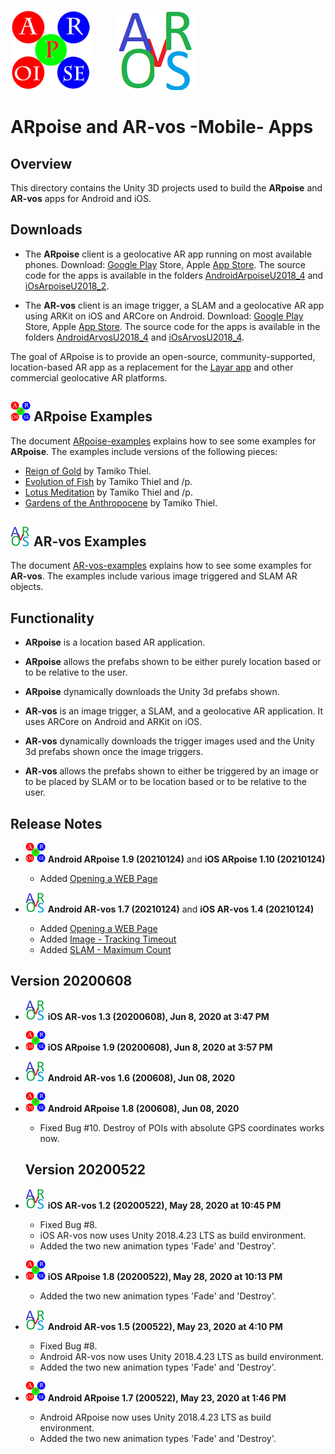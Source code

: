 ![ARpoise Logo](/images/arpoise_logo_rgb-128.png)  &nbsp;&nbsp;&nbsp;&nbsp;&nbsp;&nbsp;&nbsp;&nbsp;&nbsp;  ![AR-vos Logo](/images/arvos_logo_rgb-weiss128.png)
# ARpoise and AR-vos -Mobile- Apps

## Overview
This directory contains the Unity 3D projects used to build the **ARpoise** and **AR-vos** apps for Android and iOS.

## Downloads
- The **ARpoise** client is a geolocative AR app running on most available phones.
Download: [Google Play](https://play.google.com/store/apps/details?id=com.arpoise.ARpoise) Store, Apple [App Store](https://itunes.apple.com/de/app/arpoise/id1451460843). The source code for the apps is available in the folders [AndroidArpoiseU2018_4](AndroidArpoiseU2018_4) and [iOsArpoiseU2018_2](iOsArpoiseU2018_2).

- The **AR-vos** client is an image trigger, a SLAM and a geolocative AR app using ARKit on iOS and ARCore on Android.
Download: [Google Play](https://play.google.com/store/apps/details?id=com.arpoise.ARvos) Store, Apple [App Store](https://apps.apple.com/us/app/ar-vos/id1483218444). The source code for the apps is available in the folders [AndroidArvosU2018_4](AndroidArvosU2018_4) and [iOsArvosU2018_4](iOsArvosU2018_4).

The goal of ARpoise is to provide an open-source, community-supported, location-based AR app as a replacement for the 
[Layar app](https://www.layar.com/) and other commercial geolocative AR platforms.

## ![ARpoise Logo](/images/arpoise_logo_rgb-32.png) ARpoise Examples
The document [ARpoise-examples](ARpoise-examples.md) explains how to see some examples for **ARpoise**.
The examples include versions of the following pieces:
- [Reign of Gold](https://www.tamikothiel.com/AR/reign-of-gold.html) by Tamiko Thiel.
- [Evolution of Fish](https://www.tamikothiel.com/evolutionoffish/index.html) by Tamiko Thiel and /p.
- [Lotus Meditation](https://www.tamikothiel.com/AR/lotus-meditation.html) by Tamiko Thiel and /p.
- [Gardens of the Anthropocene](https://tamikothiel.com/gota/index.html) by Tamiko Thiel.

## ![AR-vos Logo](/images/arvos_logo_rgb-weiss32.png) AR-vos Examples
The document [AR-vos-examples](AR-vos-examples.md) explains how to see some examples for **AR-vos**.
The examples include various image triggered and SLAM AR objects.

## Functionality
- **ARpoise** is a location based AR application.

- **ARpoise** allows the prefabs shown to be either purely location based or to be relative to the user.

- **ARpoise** dynamically downloads the Unity 3d prefabs shown.

- **AR-vos** is an image trigger, a SLAM, and a geolocative AR application. It uses ARCore on Android and ARKit on iOS.

- **AR-vos** dynamically downloads the trigger images used and the Unity 3d prefabs shown once the image triggers.

- **AR-vos** allows the prefabs shown to either be triggered by an image or to be placed by SLAM or to be location based or to be relative to the user.

## Release Notes
- ![ARpoise Logo](/images/arpoise_logo_rgb-32.png) **Android ARpoise 1.9 (20210124)** and **iOS ARpoise 1.10 (20210124)**
  - Added [Opening a WEB Page](https://github.com/ARPOISE/ARpoise/blob/master/php/porpoise/README.md#opening-a-web-page)
  
- ![AR-vos Logo](/images/arvos_logo_rgb-weiss32.png) **Android AR-vos 1.7 (20210124)** and **iOS AR-vos 1.4 (20210124)**
  - Added [Opening a WEB Page](https://github.com/ARPOISE/ARpoise/blob/master/php/porpoise/README.md#opening-a-web-page)
  - Added [Image - Tracking Timeout](https://github.com/ARPOISE/ARpoise/blob/master/php/porpoise/README.md#explanation-2)
  - Added [SLAM - Maximum Count](https://github.com/ARPOISE/ARpoise/blob/master/php/porpoise/README.md#explanation-2)
  
## Version 20200608
- ![AR-vos Logo](/images/arvos_logo_rgb-weiss32.png) **iOS AR-vos 1.3 (20200608), Jun 8, 2020 at 3:47 PM**
- ![ARpoise Logo](/images/arpoise_logo_rgb-32.png) **iOS ARpoise 1.9 (20200608), Jun 8, 2020 at 3:57 PM**
- ![AR-vos Logo](/images/arvos_logo_rgb-weiss32.png) **Android AR-vos 1.6 (200608), Jun 08, 2020**
- ![ARpoise Logo](/images/arpoise_logo_rgb-32.png) **Android ARpoise 1.8 (200608), Jun 08, 2020**
  - Fixed Bug #10. Destroy of POIs with absolute GPS coordinates works now.
  
  ## Version 20200522
- ![AR-vos Logo](/images/arvos_logo_rgb-weiss32.png) **iOS AR-vos 1.2 (20200522), May 28, 2020 at 10:45 PM**
  - Fixed Bug #8.
  - iOS AR-vos now uses Unity 2018.4.23 LTS as build environment.
  - Added the two new animation types 'Fade' and 'Destroy'.

- ![ARpoise Logo](/images/arpoise_logo_rgb-32.png) **iOS ARpoise 1.8 (20200522), May 28, 2020 at 10:13 PM**
  - Added the two new animation types 'Fade' and 'Destroy'.

- ![AR-vos Logo](/images/arvos_logo_rgb-weiss32.png) **Android AR-vos 1.5 (200522), May 23, 2020 at 4:10 PM**
  - Fixed Bug #8.
  - Android AR-vos now uses Unity 2018.4.23 LTS as build environment.
  - Added the two new animation types 'Fade' and 'Destroy'. 

- ![ARpoise Logo](/images/arpoise_logo_rgb-32.png) **Android ARpoise 1.7 (200522), May 23, 2020 at 1:46 PM**
  - Android ARpoise now uses Unity 2018.4.23 LTS as build environment.
  - Added the two new animation types 'Fade' and 'Destroy'.
